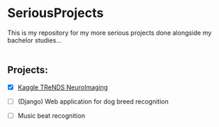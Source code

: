 # SeriousProjects
This is my repository for my more serious projects done alongside my bachelor studies...
<br>
<br>
## Projects:
- [x] [Kaggle TReNDS NeuroImaging](https://www.kaggle.com/c/trends-assessment-prediction)
- [ ] (Django) Web application for dog breed recognition
- [ ] Music beat recognition


